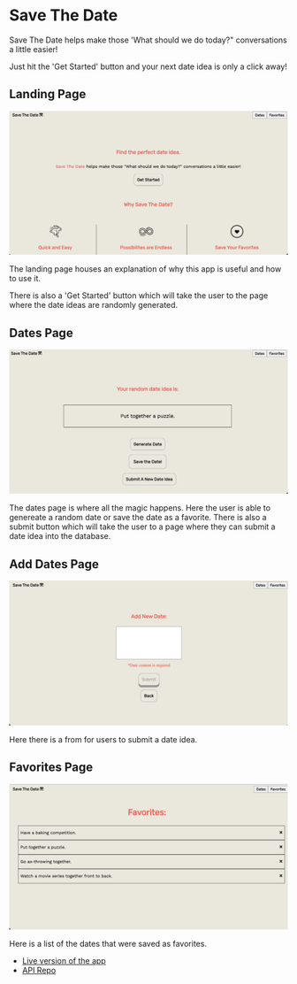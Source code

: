 <h1>Save The Date</h1>
<p> Save The Date helps make those 'What should we do today?" conversations a little easier!<p>
<p> Just hit the 'Get Started' button and your next date idea is only a click away! </p>

<h2>Landing Page </h2>
<img src='src/images/LandingPage.png' alt='screenshot of landing page' />
<p> The landing page houses an explanation of why this app is useful and how to use it.</p>
<p> There is also a 'Get Started' button which will take the user to the page where the date ideas are randomly generated.</p>

<h2>Dates Page</h2>
<img src='src/images/Datespage.png' alt='screenshot of dates page'>
<p> The dates page is where all the magic happens. Here the user is able to genereate a random date or save the date as a favorite. There is also a submit button which will take 
the user to a page where they can submit a date idea into the database.</p>

<h2>Add Dates Page</h2>
<img src='src/images/AddDates.png' alt='screenshot of add dates page'>
<p>Here there is a from for users to submit a date idea.</p>


<h2>Favorites Page</h2>
<img src='src/images/FavoritesPage.png' alt='screenshot of favorites page'>
<p>Here is a list of the dates that were saved as favorites.</p>

<ul>
    <li>
        <a href='https://save-the-date-kydtplmo7.vercel.app/'>Live version of the app</a>
    </li>
    <li>
        <a href='https://github.com/tharwin-carr/save-the-date-api'>API Repo</a>
    </li>
</ul>